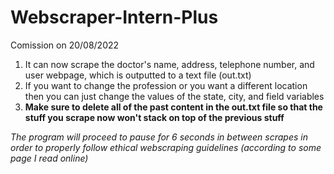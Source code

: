 # Webscraper-Intern-Plus
Comission on 20/08/2022
1. It can now scrape the doctor's name, address, telephone number, and user webpage, which is outputted to a text file (out.txt)
2. If you want to change the profession or you want a different location then you can just change the values of the state, city, and field variables
3. **Make sure to delete all of the past content in the out.txt file so that the stuff you scrape now won't stack on top of the previous stuff**

*The program will proceed to pause for 6 seconds in between scrapes in order to properly follow ethical webscraping guidelines (according to some page I read online)*
